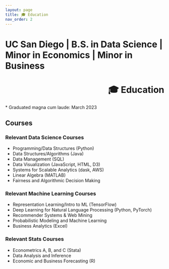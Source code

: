 ```yaml
---
layout: page
title: 🎓 Education 
nav_order: 2
---
```

# UC San Diego | B.S. in Data Science | Minor in Economics | Minor in Business
<h1>
<div style="text-align: right"> 🎓 Education </div>
</h1>
* Graduated magna cum laude: March 2023

## Courses

### Relevant Data Science Courses
* Programming/Data Structures (Python)
* Data Structures/Algorithms (Java)
* Data Management (SQL)
* Data Visualization (JavaScript, HTML, D3)
* Systems for Scalable Analytics (dask, AWS)
* Linear Algebra (MATLAB)
* Fairness and Algorithmic Decision Making

### Relevant Machine Learning Courses
* Representation Learning/Intro to ML (TensorFlow)
* Deep Learning for Natural Language Processing (Python, PyTorch)
* Recommender Systems & Web Mining
* Probabilistic Modeling and Machine Learning
* Business Analytics (Excel)

### Relevant Stats Courses
* Econometrics A, B, and C (Stata)
* Data Analysis and Inference
* Economic and Business Forecasting (R)
